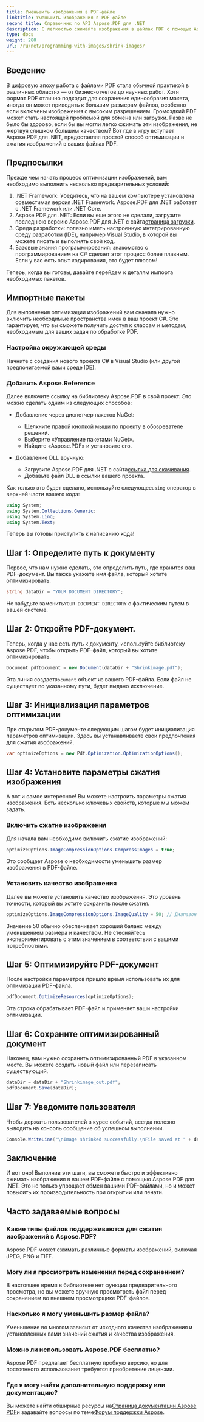 ```yaml
---
title: Уменьшить изображения в PDF-файле
linktitle: Уменьшить изображения в PDF-файле
second_title: Справочник по API Aspose.PDF для .NET
description: С легкостью сжимайте изображения в файлах PDF с помощью Aspose.PDF для .NET, следуя этому пошаговому руководству, обеспечивая меньший размер файлов при сохранении качества.
type: docs
weight: 280
url: /ru/net/programming-with-images/shrink-images/
---
```

## Введение

В цифровую эпоху работа с файлами PDF стала обычной практикой в различных областях — от бизнес-отчетов до научных работ. Хотя формат PDF отлично подходит для сохранения единообразия макета, иногда он может приводить к большим размерам файлов, особенно если включены изображения с высоким разрешением. Громоздкий PDF может стать настоящей проблемой для обмена или загрузки. Разве не было бы здорово, если бы вы могли легко сжимать эти изображения, не жертвуя слишком большим качеством? Вот где в игру вступает Aspose.PDF для .NET, предоставляя простой способ оптимизации и сжатия изображений в ваших файлах PDF. 

## Предпосылки

Прежде чем начать процесс оптимизации изображений, вам необходимо выполнить несколько предварительных условий:

1. .NET Framework: Убедитесь, что на вашем компьютере установлена совместимая версия .NET Framework. Aspose.PDF для .NET работает с .NET Framework или .NET Core.
2.  Aspose.PDF для .NET: Если вы еще этого не сделали, загрузите последнюю версию Aspose.PDF для .NET с сайта[страница загрузки](https://releases.aspose.com/pdf/net/).
3. Среда разработки: полезно иметь настроенную интегрированную среду разработки (IDE), например Visual Studio, в которой вы можете писать и выполнять свой код.
4. Базовые знания программирования: знакомство с программированием на C# сделает этот процесс более плавным. Если у вас есть опыт кодирования, это будет плюсом!

Теперь, когда вы готовы, давайте перейдем к деталям импорта необходимых пакетов.

## Импортные пакеты

Для выполнения оптимизации изображений вам сначала нужно включить необходимые пространства имен в ваш проект C#. Это гарантирует, что вы сможете получить доступ к классам и методам, необходимым для ваших задач по обработке PDF.

### Настройка окружающей среды

Начните с создания нового проекта C# в Visual Studio (или другой предпочитаемой вами среде IDE).

### Добавить Aspose.Reference

Далее включите ссылку на библиотеку Aspose.PDF в свой проект. Это можно сделать одним из следующих способов:

- Добавление через диспетчер пакетов NuGet:
  - Щелкните правой кнопкой мыши по проекту в обозревателе решений.
  - Выберите «Управление пакетами NuGet».
  - Найдите «Aspose.PDF» и установите его.

- Добавление DLL вручную:
  - Загрузите Aspose.PDF для .NET с сайта[ссылка для скачивания](https://releases.aspose.com/pdf/net/).
  - Добавьте файл DLL в ссылки вашего проекта.

 Как только это будет сделано, используйте следующее`using` оператор в верхней части вашего кода:

```csharp
using System;
using System.Collections.Generic;
using System.Linq;
using System.Text;
```

Теперь вы готовы приступить к написанию кода!

## Шаг 1: Определите путь к документу

Первое, что нам нужно сделать, это определить путь, где хранится ваш PDF-документ. Вы также укажете имя файла, который хотите оптимизировать.

```csharp
string dataDir = "YOUR DOCUMENT DIRECTORY"; 
```

 Не забудьте заменить`YOUR DOCUMENT DIRECTORY` с фактическим путем в вашей системе.

## Шаг 2: Откройте PDF-документ.

Теперь, когда у нас есть путь к документу, используйте библиотеку Aspose.PDF, чтобы открыть PDF-файл, который вы хотите оптимизировать.

```csharp
Document pdfDocument = new Document(dataDir + "Shrinkimage.pdf");
```

 Эта линия создает`Document` объект из вашего PDF-файла. Если файл не существует по указанному пути, будет выдано исключение.

## Шаг 3: Инициализация параметров оптимизации

При открытом PDF-документе следующим шагом будет инициализация параметров оптимизации. Здесь вы устанавливаете свои предпочтения для сжатия изображений.

```csharp
var optimizeOptions = new Pdf.Optimization.OptimizationOptions();
```

## Шаг 4: Установите параметры сжатия изображения

А вот и самое интересное! Вы можете настроить параметры сжатия изображения. Есть несколько ключевых свойств, которые мы можем задать.

### Включить сжатие изображения

Для начала вам необходимо включить сжатие изображений:

```csharp
optimizeOptions.ImageCompressionOptions.CompressImages = true;
```

Это сообщает Aspose о необходимости уменьшить размер изображения в PDF-файле.

### Установить качество изображения

Далее вы можете установить качество изображения. Это уровень точности, который вы хотите сохранить после сжатия.

```csharp
optimizeOptions.ImageCompressionOptions.ImageQuality = 50; // Диапазон от 0 до 100
```

Значение 50 обычно обеспечивает хороший баланс между уменьшением размера и качеством. Не стесняйтесь экспериментировать с этим значением в соответствии с вашими потребностями.

## Шаг 5: Оптимизируйте PDF-документ

После настройки параметров пришло время использовать их для оптимизации PDF-файла.

```csharp
pdfDocument.OptimizeResources(optimizeOptions);
```

Эта строка обрабатывает PDF-файл и применяет ваши настройки оптимизации.

## Шаг 6: Сохраните оптимизированный документ

Наконец, вам нужно сохранить оптимизированный PDF в указанном месте. Вы можете создать новый файл или перезаписать существующий.

```csharp
dataDir = dataDir + "Shrinkimage_out.pdf"; 
pdfDocument.Save(dataDir);
```

## Шаг 7: Уведомите пользователя

Чтобы держать пользователей в курсе событий, всегда полезно выводить на консоль сообщение об успешном выполнении.

```csharp
Console.WriteLine("\nImage shrinked successfully.\nFile saved at " + dataDir);
```

## Заключение

И вот оно! Выполнив эти шаги, вы сможете быстро и эффективно сжимать изображения в вашем PDF-файле с помощью Aspose.PDF для .NET. Это не только упрощает обмен вашими PDF-файлами, но и может повысить их производительность при открытии или печати.

## Часто задаваемые вопросы

### Какие типы файлов поддерживаются для сжатия изображений в Aspose.PDF?  
Aspose.PDF может сжимать различные форматы изображений, включая JPEG, PNG и TIFF.

### Могу ли я просмотреть изменения перед сохранением?  
В настоящее время в библиотеке нет функции предварительного просмотра, но вы можете вручную просмотреть файл перед сохранением во внешнем просмотрщике PDF-файлов.

### Насколько я могу уменьшить размер файла?  
Уменьшение во многом зависит от исходного качества изображения и установленных вами значений сжатия и качества изображения.

### Можно ли использовать Aspose.PDF бесплатно?  
Aspose.PDF предлагает бесплатную пробную версию, но для постоянного использования требуется приобретение лицензии.

### Где я могу найти дополнительную поддержку или документацию?  
 Вы можете найти обширные ресурсы на[Страница документации Aspose PDF](https://reference.aspose.com/pdf/net/)и задавайте вопросы по теме[Форум поддержки Aspose](https://forum.aspose.com/c/pdf/10).